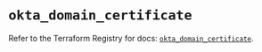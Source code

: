 # `okta_domain_certificate`

Refer to the Terraform Registry for docs: [`okta_domain_certificate`](https://registry.terraform.io/providers/okta/okta/4.11.0/docs/resources/domain_certificate).
